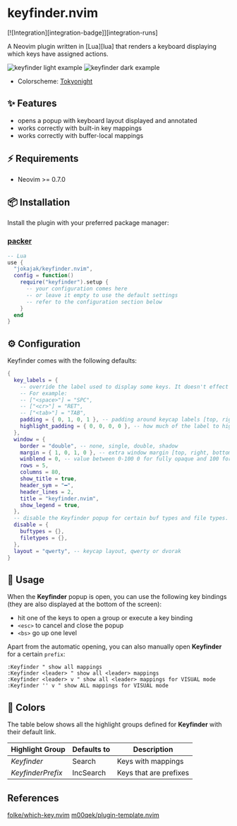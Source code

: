 # keyfinder.nvim

[![Integration][integration-badge]][integration-runs]

A Neovim plugin written in [Lua][lua] that renders a keyboard displaying which
keys have assigned actions.

![keyfinder light example](https://user-images.githubusercontent.com/460913/204164433-e320d74f-d63c-4130-b397-87dc3c5f1bd1.png#gh-light-mode-only)
![keyfinder dark example](https://user-images.githubusercontent.com/460913/204164495-7d749ccf-4b6f-4992-a2a4-310a65fa4e6e.png#gh-dark-mode-only)

* Colorscheme: [Tokyonight](https://github.com/folke/tokyonight.nvim)

## ✨ Features

- opens a popup with keyboard layout displayed and annotated
- works correctly with built-in key mappings
- works correctly with buffer-local mappings

## ⚡️ Requirements

- Neovim >= 0.7.0

## 📦 Installation

Install the plugin with your preferred package manager:

### [packer](https://github.com/wbthomason/packer.nvim)

```lua
-- Lua
use {
  "jokajak/keyfinder.nvim",
  config = function()
    require("keyfinder").setup {
      -- your configuration comes here
      -- or leave it empty to use the default settings
      -- refer to the configuration section below
    }
  end
}
```

## ⚙️ Configuration

Keyfinder comes with the following defaults:

```lua
{
  key_labels = {
    -- override the label used to display some keys. It doesn't effect KM in any other way.
    -- For example:
    -- ["<space>"] = "SPC",
    -- ["<cr>"] = "RET",
    -- ["<tab>"] = "TAB",
    padding = { 0, 1, 0, 1 }, -- padding around keycap labels [top, right, bottom, left]
    highlight_padding = { 0, 0, 0, 0 }, -- how much of the label to highlight
  },
  window = {
    border = "double", -- none, single, double, shadow
    margin = { 1, 0, 1, 0 }, -- extra window margin [top, right, bottom, left]
    winblend = 0, -- value between 0-100 0 for fully opaque and 100 for fully transparent
    rows = 5,
    columns = 80,
    show_title = true,
    header_sym = "━",
    header_lines = 2,
    title = "keyfinder.nvim",
    show_legend = true,
  },
  -- disable the Keyfinder popup for certain buf types and file types.
  disable = {
    buftypes = {},
    filetypes = {},
  },
  layout = "qwerty", -- keycap layout, qwerty or dvorak
}
```

## 🚀 Usage

When the **Keyfinder** popup is open, you can use the following key bindings (they are also displayed at the bottom of the screen):

- hit one of the keys to open a group or execute a key binding
- `<esc>` to cancel and close the popup
- `<bs>` go up one level

Apart from the automatic opening, you can also manually open **Keyfinder** for a certain `prefix`:

```vim
:Keyfinder " show all mappings
:Keyfinder <leader> " show all <leader> mappings
:Keyfinder <leader> v " show all <leader> mappings for VISUAL mode
:Keyfinder '' v " show ALL mappings for VISUAL mode
```

## 🎨 Colors

The table below shows all the highlight groups defined for **Keyfinder** with their default link.

| Highlight Group     | Defaults to | Description                                 |
| ------------------- | ----------- | ------------------------------------------- |
| _Keyfinder_         | Search      | Keys with mappings                          |
| _KeyfinderPrefix_   | IncSearch   | Keys that are prefixes                      |

## References

[folke/which-key.nvim](https://github.com/folke/which-key.nvim)
[m00qek/plugin-template.nvim](https://github.com/m00qek/plugin-template.nvim)
